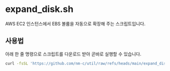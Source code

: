 # expand_disk.sh

AWS EC2 인스턴스에서 EBS 볼륨을 자동으로 확장해 주는 스크립트입니다.

## 사용법

아래 한 줄 명령으로 스크립트를 다운로드 받아 곧바로 실행할 수 있습니다.

```bash
curl -fsSL 'https://github.com/nm-c/util/raw/refs/heads/main/expand_disk.sh' | sudo bash -
